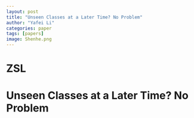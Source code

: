 ```yaml
---
layout: post
title: "Unseen Classes at a Later Time? No Problem"
author: "Yafei Li"
categories: paper
tags: [papers]
image: Shenhe.png
---
```



# ZSL
# Unseen Classes at a Later Time? No Problem

